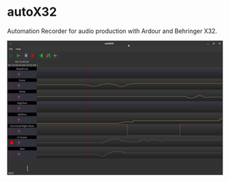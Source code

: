 # autoX32
Automation Recorder for audio production with Ardour and Behringer X32.

![screenshot.png](/screenshot.png?raw=true)
    